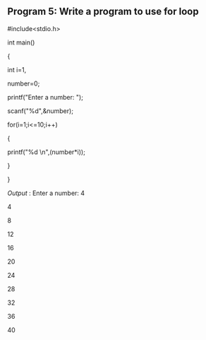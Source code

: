 ## Program 5: Write a program to use for loop
#include<stdio.h>

int main()

{

int i=1,

number=0;

printf("Enter a number: ");

scanf("%d",&number);

for(i=1;i<=10;i++)

{

printf("%d \n",(number*i));

}

}

*Output* : Enter a number: 4

4 

8 

12 

16 

20 

24 

28 

32 

36 

40 
